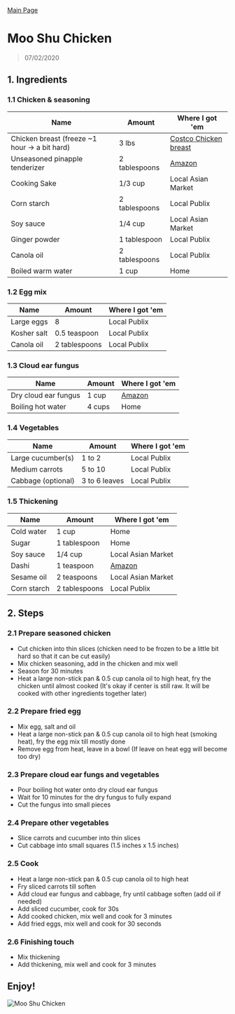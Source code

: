 [Main Page](https://yolanda-ht.github.io/YoloCookBlob/)

# Moo Shu Chicken
> 07/02/2020

## 1. Ingredients
### 1.1 Chicken & seasoning
Name                                           |         Amount       |       Where I got 'em
---------------------------------------------  | -------------------- | ---------------------------------------- 
Chicken breast (freeze ~1 hour -> a bit hard)  |      3 lbs           |  [Costco Chicken breast](https://www.costcobusinessdelivery.com/*kirkland-signature-chicken-breasts%2C-boneless-skinless%2C-10-lb-avg-wt.product.11249049.html)
Unseasoned pinapple tenderizer                 |   2 tablespoons      |  [Amazon](https://www.amazon.com/Adolphs-Unseasoned-Tenderizer-44-5-oz/dp/B0015AO7YO/ref=sr_1_1?dchild=1&keywords=pineapple+tenderizer&qid=1593736883&sr=8-1)
Cooking Sake                                   |   1/3 cup            | Local Asian Market
Corn starch                                    |   2 tablespoons      | Local Publix
Soy sauce                                      |   1/4 cup            | Local Asian Market
Ginger powder                                  |   1 tablespoon       | Local Publix
Canola oil                                     | 2 tablespoons        | Local Publix
Boiled warm water                              | 1 cup                | Home

### 1.2 Egg mix
Name                                      |         Amount       |       Where I got 'em
----------------------------------------  | -------------------- | ---------------------------------------- 
Large eggs                                | 8                    | Local Publix
Kosher salt                               | 0.5 teaspoon         | Local Publix
Canola oil                                | 2 tablespoons        | Local Publix

### 1.3 Cloud ear fungus
Name                                      |         Amount       |       Where I got 'em
----------------------------------------  | -------------------- | ---------------------------------------- 
Dry cloud ear fungus                      | 1 cup                | [Amazon](https://www.amazon.com/Wild-Woodear-Mushroom-Black-Fungus/dp/B00QA3WG0I/ref=sr_1_15?dchild=1&keywords=dry+wood+ear+mushrooms&qid=1593737812&sr=8-15)
Boiling hot water                         | 4 cups               | Home

### 1.4 Vegetables
Name                                      |         Amount       |       Where I got 'em
----------------------------------------  | -------------------- | ---------------------------------------- 
Large cucumber(s)                         | 1 to 2               | Local Publix
Medium carrots                            | 5 to 10              | Local Publix
Cabbage (optional)                        | 3 to 6 leaves        | Local Publix

### 1.5 Thickening
Name                                      |         Amount       |       Where I got 'em
----------------------------------------  | -------------------- | ---------------------------------------- 
Cold water                                | 1 cup                | Home
Sugar                                     | 1 tablespoon         | Home
Soy sauce                                 | 1/4 cup              | Local Asian Market
Dashi                                     | 1 teaspoon           | [Amazon](https://www.amazon.com/Ajinomoto-Dashi-Soup-Stock-4-23/dp/B0002YB40O/ref=sxts_sxwds-bia-wc-p13n1_0?cv_ct_cx=dashi&dchild=1&keywords=dashi&pd_rd_i=B0002YB40O&pd_rd_r=1e746944-5aa4-461a-aa78-78bbe9ddfef4&pd_rd_w=aFE1H&pd_rd_wg=xoOqP&pf_rd_p=1da5beeb-8f71-435c-b5c5-3279a6171294&pf_rd_r=51WZSEQYQCDACZHPJPRF&psc=1&qid=1593738215&sr=1-1-70f7c15d-07d8-466a-b325-4be35d7258cc)
Sesame oil                                | 2 teaspoons          | Local Asian Market
Corn starch                               | 2 tablespoons        | Local Publix


## 2. Steps
### 2.1 Prepare seasoned chicken
- Cut chicken into thin slices (chicken need to be frozen to be a little bit hard so that it can be cut easily)
- Mix chicken seasoning, add in the chicken and mix well
- Season for 30 minutes
- Heat a large non-stick pan & 0.5 cup canola oil to high heat, fry the chicken until almost cooked (It's okay if center is still raw. It will be cooked with other ingredients together later)

### 2.2 Prepare fried egg
- Mix egg, salt and oil
- Heat a large non-stick pan & 0.5 cup canola oil to high heat (smoking heat), fry the egg mix till mostly done
- Remove egg from heat, leave in a bowl (If leave on heat egg will become too dry)

### 2.3 Prepare cloud ear fungs and vegetables
- Pour boiling hot water onto dry cloud ear fungus
- Wait for 10 minutes for the dry fungus to fully expand
- Cut the fungus into small pieces

### 2.4 Prepare other vegetables
- Slice carrots and cucumber into thin slices
- Cut cabbage into small squares (1.5 inches x 1.5 inches)

### 2.5 Cook
- Heat a large non-stick pan & 0.5 cup canola oil to high heat
- Fry sliced carrots till soften
- Add cloud ear fungus and cabbage, fry until cabbage soften (add oil if needed)
- Add sliced cucumber, cook for 30s
- Add cooked chicken, mix well and cook for 3 minutes
- Add fried eggs, mix well and cook for 30 seconds

### 2.6 Finishing touch
- Mix thickening
- Add thickening, mix well and cook for 3 minutes

## Enjoy!
![Moo Shu Chicken](https://user-images.githubusercontent.com/26311995/86422136-46697500-bcaa-11ea-8bd8-45041b9082eb.jpg)












